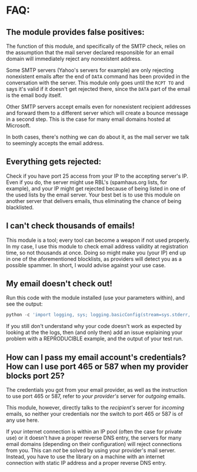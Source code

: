 # FAQ:

## The module provides false positives:

The function of this module, and specifically of the SMTP check, relies
on the assumption that the mail server declared responsible for an email
domain will immediately reject any nonexistent address.

Some SMTP servers (Yahoo's servers for example) are only rejecting
nonexistent emails after the end of `DATA` command has been provided in
the conversation with the server. This module only goes until the
`RCPT TO` and says it's valid if it doesn't get rejected there, since
the `DATA` part of the email is the email body itself.

Other SMTP servers accept emails even for nonexistent recipient
addresses and forward them to a different server which will create a
bounce message in a second step. This is the case for many email domains
hosted at Microsoft.

In both cases, there's nothing we can do about it, as the mail server
we talk to seemingly accepts the email address.

## Everything gets rejected:

Check if you have port 25 access from your IP to the accepting server's
IP. Even if you do, the server might use RBL's (spamhaus.org lists, for
example), and your IP might get rejected because of being listed in one
of the used lists by the email server. Your best bet is to use this
module on another server that delivers emails, thus eliminating the
chance of being blacklisted.

## I can't check thousands of emails!

This module is a tool; every tool can become a weapon if not used
properly. In my case, I use this module to check email address validity
at registration time, so not thousands at once. Doing so might make you
(your IP) end up in one of the aforementioned blocklists, as providers
will detect you as a possible spammer. In short, I would advise against
your use case.

## My email doesn't check out!

Run this code with the module installed (use your parameters within),
and see the output:

```python
python -c 'import logging, sys; logging.basicConfig(stream=sys.stderr, level=logging.DEBUG); from validate_email import validate_email; print(validate_email(\'your.email@address.com\', smtp_debug=True))'
```

If you still don't understand why your code doesn't work as expected by
looking at the the logs, then (and only then) add an issue explaining
your problem with a REPRODUCIBLE example, and the output of your test
run.

## How can I pass my email account's credentials? How can I use port 465 or 587 when my provider blocks port 25?

The credentials you got from your email provider, as well as the
instruction to use port 465 or 587, refer to *your provider's* server
for *outgoing* emails.

This module, however, directly talks to the *recipient's* server for
*incoming* emails, so neither your credentials nor the switch to port
465 or 587 is of any use here.

If your internet connection is within an IP pool (often the case for
private use) or it doesn't have a proper reverse DNS entry, the servers
for many email domains (depending on their configuration) will reject
connections from you. This can *not* be solved by using your provider's
mail server. Instead, you have to use the library on a machine with an
internet connection with static IP address and a proper reverse DNS
entry.
